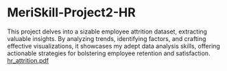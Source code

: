 # MeriSkill-Project2-HR
This project delves into a sizable employee attrition dataset, extracting valuable insights. By analyzing trends, identifying factors, and crafting effective visualizations, it showcases my adept data analysis skills, offering actionable strategies for bolstering employee retention and satisfaction.
[hr_attrition.pdf](https://github.com/arijit19/MeriSkill-Project2-HR/files/12808350/hr_attrition.pdf)

